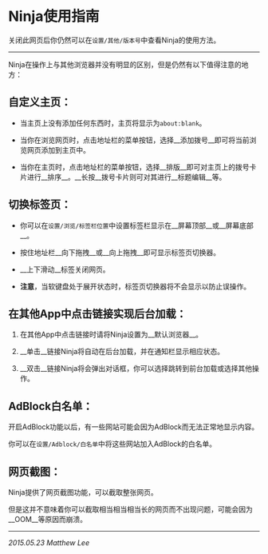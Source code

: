 Ninja使用指南
===

关闭此网页后你仍然可以在`设置/其他/版本号`中查看Ninja的使用方法。

---

Ninja在操作上与其他浏览器并没有明显的区别，但是仍然有以下值得注意的地方：

## 自定义主页：

 - 当主页上没有添加任何东西时，主页将显示为`about:blank`。

 - 当你在浏览网页时，点击地址栏的菜单按钮，选择__添加拨号__即可将当前浏览网页添加到主页中。

 - 当你在主页时，点击地址栏的菜单按钮，选择__排版__即可对主页上的拨号卡片进行__排序__。__长按__拨号卡片则可对其进行__标题编辑__等。

## 切换标签页：

 - 你可以在`设置/浏览/标签栏位置`中设置标签栏显示在__屏幕顶部__或__屏幕底部__。

 - 按住地址栏__向下拖拽__或__向上拖拽__即可显示标签页切换器。

 - __上下滑动__标签关闭网页。

 - __注意__，当软键盘处于展开状态时，标签页切换器将不会显示以防止误操作。

## 在其他App中点击链接实现后台加载：

 1. 在其他App中点击链接时请将Ninja设置为__默认浏览器__。

 2. __单击__链接Ninja将自动在后台加载，并在通知栏显示相应状态。

 3. __双击__链接Ninja将会弹出对话框，你可以选择跳转到前台加载或选择其他操作。

## AdBlock白名单：

开启AdBlock功能以后，有一些网站可能会因为AdBlock而无法正常地显示内容。

你可以在`设置/Adblock/白名单`中将这些网站加入AdBlock的白名单。

## 网页截图：

Ninja提供了网页截图功能，可以截取整张网页。

但是这并不意味着你可以截取相当相当相当长的网页而不出现问题，可能会因为__OOM__等原因而崩溃。

---

_2015.05.23 Matthew Lee_
